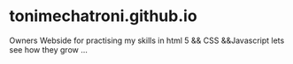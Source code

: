 # tonimechatroni.github.io
Owners Webside
for practising my skills in html 5 && CSS &&Javascript
lets see how they grow ...
